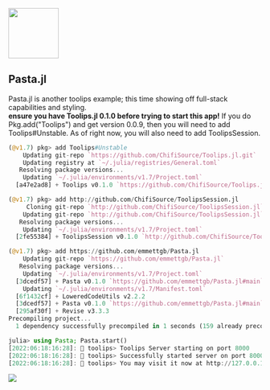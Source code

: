 <img src= "https://github.com/emmettgb/Pasta.jl/blob/main/public/Spaghetti5.png" width = 100></img>
## Pasta.jl
Pasta.jl is another toolips example; this time showing off full-stack capabilities and styling. \
**ensure you have Toolips.jl 0.1.0 before trying to start this app!** If you do Pkg.add("Toolips") and get version 0.0.9, then you will need to add Toolips#Unstable. As of right now, you will also need to add ToolipsSession.
```julia
(@v1.7) pkg> add Toolips#Unstable
    Updating git-repo `https://github.com/ChifiSource/Toolips.jl.git`
    Updating registry at `~/.julia/registries/General.toml`
   Resolving package versions...
    Updating `~/.julia/environments/v1.7/Project.toml`
  [a47e2ad8] + Toolips v0.1.0 `https://github.com/ChifiSource/Toolips.jl.git#Unstable`

(@v1.7) pkg> add http://github.com/ChifiSource/ToolipsSession.jl
     Cloning git-repo `http://github.com/ChifiSource/ToolipsSession.jl`
    Updating git-repo `http://github.com/ChifiSource/ToolipsSession.jl`
   Resolving package versions...
    Updating `~/.julia/environments/v1.7/Project.toml`
  [2fe55384] + ToolipsSession v0.1.0 `http://github.com/ChifiSource/ToolipsSession.jl#main`

(@v1.7) pkg> add https://github.com/emmettgb/Pasta.jl
    Updating git-repo `https://github.com/emmettgb/Pasta.jl`
   Resolving package versions...
    Updating `~/.julia/environments/v1.7/Project.toml`
  [3dcedf57] + Pasta v0.1.0 `https://github.com/emmettgb/Pasta.jl#main`
    Updating `~/.julia/environments/v1.7/Manifest.toml`
  [6f1432cf] + LoweredCodeUtils v2.2.2
  [3dcedf57] + Pasta v0.1.0 `https://github.com/emmettgb/Pasta.jl#main`
  [295af30f] + Revise v3.3.3
Precompiling project...
  1 dependency successfully precompiled in 1 seconds (159 already precompiled, 1 skipped during auto due to previous errors)

julia> using Pasta; Pasta.start()
[2022:06:18:16:28]: 🌷 toolips> Toolips Server starting on port 8000
[2022:06:18:16:28]: 🌷 toolips> Successfully started server on port 8000
[2022:06:18:16:28]: 🌷 toolips> You may visit it now at http://127.0.0.1:8000
```
<img src = https://github.com/emmettgb/Pasta.jl/blob/main/public/erfrefreger.png></img>

